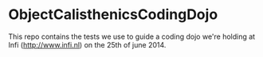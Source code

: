 ObjectCalisthenicsCodingDojo
============================
This repo contains the tests we use to guide a coding dojo we're holding at Infi (http://www.infi.nl) on the 25th of june 2014.
